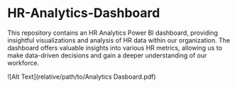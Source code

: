 # HR-Analytics-Dashboard
This repository contains an HR Analytics Power BI dashboard, providing insightful visualizations and analysis of HR data within our organization. The dashboard offers valuable insights into various HR metrics, allowing us to make data-driven decisions and gain a deeper understanding of our workforce.

![Alt Text](relative/path/to/Analytics Dasboard.pdf)
